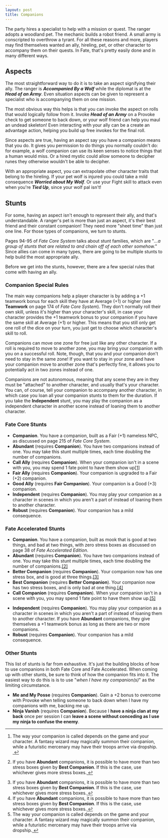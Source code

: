 ```yaml
---
layout: post
title: Companions
---
```


The party hires a specialist to help with a mission or quest. The ranger adopts a woodland pet. The mechanic builds a robot friend. A small army is conscripted to overthrow a tyrant. For all these reasons and more, players may find themselves wanted an ally, hireling, pet, or other character to accompany them on their quests. In Fate, that's pretty easily done and in many different ways.

<!--more-->

## Aspects
The most straightforward way to do it is to take an aspect signifying their ally. The ranger is ***Accompanied By a Wolf*** while the diplomat is at the ***Head of an Army***. Even situation aspects can be given to represent a specialist who is accompanying them on one mission.

The most obvious way this helps is that you can invoke the aspect on rolls that would logically follow from it. Invoke ***Head of an Army*** on a Provoke check to get someone to back down, or your wolf friend can help you maul an undead skeleton! Even interacting with your ally can be a create an advantage action, helping you build up free invokes for the final roll.

Since aspects are true, having an aspect say you have a companion means that you do. It gives you permission to do things you normally couldn't do: for example, a wolf companion can use its keen senses to notice things that a human would miss. Or a hired mystic could allow someone to decipher runes they otherwise wouldn't be able to decipher.

With an appropriate aspect, you can extrapolate other character traits that belong to the hireling. If your pet wolf is injured you could take a mild consequence ***Worried about My Wolf***. Or use your Fight skill to attack even when you're ***Tied Up***, since your wolf pal isn't!

## Stunts
For some, having an aspect isn't enough to represent their ally, and that's understandable. A ranger's pet is more than just an aspect, it's their best friend and their constant companion! They need more "sheet time" than just one line. For those types of companions, we turn to stunts.

Pages 94-95 of *Fate Core System* talks about stunt families, which are "*…a group of stunts that are related to and chain off of each other somehow.*" Since allies can come in many types, there are going to be multiple stunts to help build the most appropriate ally.

Before we get into the stunts, however, there are a few special rules that come with having an ally.

### Companion Special Rules
The main way companions help a player character is by adding a +1 teamwork bonus for each skill they have at Average (+1) or higher (see **Teamwork** on page 174 of *Fate Core System*). They don't normally roll their own skill, unless it's higher than your character's skill, in case your character provides the +1 teamwork bonus to your companion if you have the same skill at Average (+1) or higher. This means that you still only get one roll of the dice on your turn, you just get to choose which character's skill to roll.

Companions can move one zone for free just like any other character. If a roll is required to move to another zone, you may bring your companion with you on a successful roll. Note, though, that you and your companion don't need to stay in the same zone! If you want to stay in your zone and have your companion move to another zone that's perfectly fine, it allows you to potentially act in two zones instead of one.

Companions are not autonomous, meaning that any scene they are in they must be "attached" to another character, and usually that's your character. You can, of course, tell your companion to accompany another character, in which case you loan all your companion stunts to them for the duration. If you take the **Independent** stunt, you may play the companion as a independent character in another scene instead of loaning them to another character.

### Fate Core Stunts

* **Companion**. You have a companion, built as a Fair (+1) nameless NPC, as discussed on page 215 of *Fate Core System*.
* **Abundant** (requires **Companion**). You have two companions instead of one. You may take this stunt multiple times, each time doubling the number of companions.
* **Call Ally** (requires **Companion**). When your companion isn't in a scene with you, you may spend 1 fate point to have them show up<a href="#fn:1" id="fnref:1" title="see footnote" class="footnote">[1]</a>
* **Fair Ally** (requires **Companion**). Your companion is upgraded to a Fair (+2) companion.
* **Good Ally** (requires **Fair Companion**). Your companion is a Good (+3) companion.
* **Independent** (requires **Companion**). You may play your companion as a character in scenes in which you aren't a part of instead of loaning them to another character.
* **Robust** (requires **Companion**). Your companion has a mild consequence.

### Fate Accelerated Stunts
* **Companion**. You have a companion, built as mook that is good at two things, and bad at two things, with zero stress boxes as discussed on page 38 of *Fate Accelerated Edition*.
* **Abundant** (requires **Companion**). You have two companions instead of one. You may take this stunt multiple times, each time doubling the number of companions.<a href="#fn:2" id="fnref:2" title="see footnote" class="footnote">[2]</a>
* **Better Companion** (requires **Companion**). Your companion now has one stress box, and is good at three things.<a href="#fn:3" id="fnref:3" title="see footnote" class="footnote">[3]</a>
* **Best Companion** (requires **Better Companion**). Your companion now has two stress boxes, and is only bad at one thing.<a href="#fn:1" id="fnref:1" title="see footnote" class="footnote">[4]</a>
* **Call Companion** (requires **Companion**). When your companion isn't in a scene with you, you may spend 1 fate point to have them show up.<a href="#fn:1" id="fnref:1" title="see footnote" class="footnote">[5]</a></p>
* **Independent** (requires **Companion**). You may play your companion as a character in scenes in which you aren't a part of instead of loaning them to another character. If you have **Abundant** companions, they give themselves a +1 teamwork bonus as long as there are two or more companions.
* **Robust** (requires **Companion**). Your companion has a mild consequence.

### Other Stunts
This list of stunts is far from exhaustive. It's just the building blocks of how to use companions in both Fate Core and Fate Accelerated. When coming up with other stunts, be sure to think of how the companion fits into it. The easiest way to do this is is to use "*when I have my companion(s)*" as the limiting circumstance.

* **Me and My Posse** (requires **Companion**). Gain a +2 bonus to overcome with Provoke when telling someone to back down when I have my companions with me, backing me up.
* **Ninja Vanish** (requires **Companion**). Because I **have a ninja clan at my back** once per session I can **leave a scene without conceding as I use my ninja to confuse the enemy**.


<div class="footnotes">
<hr />
<ol>

<li id="fn:1">
<p>The way your companion is called depends on the game and your character. A fantasy wizard may magically summon their companion, while a futuristic mercenary may have their troops arrive via dropship.
<a href="#fnref:1" title="return to article" class="reversefootnote">&#160;&#8617;</a></p>
</li>
<li id="fn:2">
If you have <strong>Abundant</strong> companions, it is possible to have more than two stress boxes given by <strong>Best Companion</strong>. If this is the case, use whichever gives more stress boxes.<a href="#fnref:2" title="return to article" class="reversefootnote">&#160;&#8617;</a></p>
</li>
<li id="fn:3">
If you have <strong>Abundant</strong> companions, it is possible to have more than two stress boxes given by <strong>Best Companion</strong>. If this is the case, use whichever gives more stress boxes.<a href="#fnref:3" title="return to article" class="reversefootnote">&#160;&#8617;</a>
</li>
<li id="fn:4">
If you have <strong>Abundant</strong> companions, it is possible to have more than two stress boxes given by <strong>Best Companion</strong>. If this is the case, use whichever gives more stress boxes.<a href="#fnref:4" title="return to article" class="reversefootnote">&#160;&#8617;</a>
</li>
<li id="fn:5">
The way your companion is called depends on the game and your character. A fantasy wizard may magically summon their companion, while a futuristic mercenary may have their troops arrive via dropship.<a href="#fnref:5" title="return to article" class="reversefootnote">&#160;&#8617;</a>
</li>
</ol>
</div>
